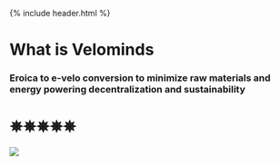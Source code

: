 {% include header.html %}


# What is Velominds

### Eroica to e-velo conversion to minimize raw materials and energy powering decentralization and sustainability 
<animatable-component autoplay iterations="3" animation="heartBeat" easing="ease-in" duration="1000">
<h1> ✵✵✵✵✵</h1>
</animatable-component>

![](TH123v2.png)

